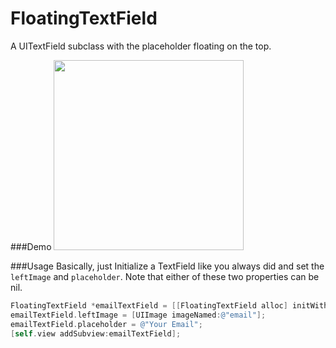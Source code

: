 # FloatingTextField
A UITextField subclass with the placeholder floating on the top.

###Demo
<img src="https://cloud.githubusercontent.com/assets/3366713/9984777/d891e464-6050-11e5-9a67-dd4eae6d960a.gif" width=304>

###Usage
Basically, just Initialize a TextField like you always did and set the `leftImage` and `placeholder`. Note that either of these two properties can be nil.
```objective-c
FloatingTextField *emailTextField = [[FloatingTextField alloc] initWithFrame:(CGRect){20, 100, 280, 45}];
emailTextField.leftImage = [UIImage imageNamed:@"email"];
emailTextField.placeholder = @"Your Email";
[self.view addSubview:emailTextField];
```

